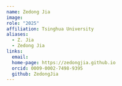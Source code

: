 ```yaml
---
name: Zedong Jia
image: 
role: "2025"
affiliation: Tsinghua University
aliases:
  - Z. Jia
  - Zedong Jia
links:
  email: 
  home-page: https://zedongjia.github.io
  orcid: 0009-0002-7498-9395
  github: ZedongJia
---
```


